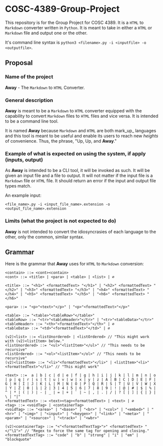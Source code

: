 # COSC-4389-Group-Project

This repository is for the Group Project for COSC 4389. It is a `HTML` to `Markdown` converter written in `Python`. It is meant to take in either a `HTML` or `Markdown` file and output one or the other.

It's command line syntax is `python3 <filename>.py -i <inputfile> -o <outputfile>`.

## Proposal

### Name of the project

**Away** - The `Markdown` to `HTML` Converter.

### General description

**Away** is meant to be a `Markdown` to `HTML` converter equipped with the capability to convert `Markdown` files to `HTML` files and vice versa. It is intended to be a command line tool.

It is named **Away** because `Markdown` and `HTML` are both mark_up_ languages and this tool is meant to be useful and enable its users to reach new _heights_ of convenience. Thus, the phrase, "Up, Up, and **Away**."

### Example of what is expected on using the system, if apply (inputs, output)

As **Away** is intended to be a CLI tool, it will be invoked as such. It will be given an input file and a file to output. It will not matter if the input file is a `Markdown` file or `HTML` file. It should return an error if the input and output file types match.

An example input:

`<file_name>.py -i <input_file_name>.extension -o <output_file_name>.extension`

### Limits (what the project is not expected to do)

**Away** is not intended to convert the idiosyncrasies of each language to the other, only the common, similar syntax.

## Grammar

Here is the grammar that **Away** uses for `HTML` to `Markdown` conversion:

```EBNF
<contain> ::= <cont><contain>
<cont> ::= <title> | <para> | <table> | <list> | ∅

<title> ::= "<h1>" <formattedText> "</h1>" | "<h2>" <formattedText> "</h2>" | "<h3>" <formattedText> "</h3>" | "<h4>" <formattedText> "</h4>" | "<h5>" <formattedText> "</h5>" | "<h6>" <formattedText> "</h6>"

<para> ::= "<p>"<text>"</p>" | "<p>"<formattedText>"</p>"

<table> ::= "<table>"<tableRow>"</table>"
<tableRow> ::= "<tr>"<tableHeader>"</tr>" | "<tr>"<tableData>"</tr>"
<tableHeader> ::= "<th>"<formattedText>"</th>" | ∅
<tableData> ::= "<td>"<formattedText>"</td>" | ∅

(v2)<list> ::= <listUnordered> | <listOrdered> // "This might work with (v2)<listItem> below."
<listUnordered> ::= "<ul>"<listItem>"</ul>" // "This needs to be recursive"
<listOrdered> ::= "<ol>"<listItem>"</ol>" // "This needs to be recursive"
(v2)<listItem> ::= "<li>"<formattedText>"</li>" | <listItem>"<li>"<formattedText>"</li>" // "This might work"

<text> ::=  a | b | c | d | e | f | g | h | i | j | k | l | m | n | o | p | q | r | s | t | u | v | w | x | y | z | A | B | C | D | E | F | G | H | I | J | K | L | M | N | O | P | Q | R | S | T | U | V | W | X | Y | Z | 0 | 1 | 2 | 3 | 4 | 5 | 6 | 7 | 8 | 9 | ! | @ | # | $ | % | ^ | * | ( | ) | - | _ | = | + | ` | ~ | , | . | / | ? [ | ] | { | } | \ | "|"
<formattedText> ::= <text><tag><formattedText> | <text> | ∅
<tag> ::= <voidTag> | <containerTag>
<voidTag> ::= "<area>" | "<base>" | "<br>" | "<col>" | "<embed>" | "<hr>" | "<img>" | "<input>" | "<keygen>" | "<link>" | "<meta>" | "<param>" | "<source>" | "<track>" | "<wbr>"

(v2)<containerTag> ::= "<"<formattedTextTag>">" <formattedText> "</"\1">" // "Regex to force the same tag for opening and closing."
<formattedTextTag> ::= "code" | "b" | "strong" | "i" | "em" | "blockquote"
```
